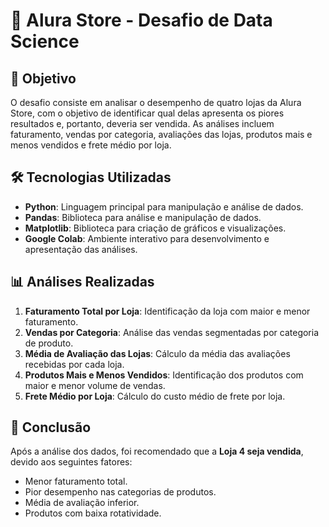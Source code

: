 # 🛒 Alura Store - Desafio de Data Science

## 📌 Objetivo

O desafio consiste em analisar o desempenho de quatro lojas da Alura Store, com o objetivo de identificar qual delas apresenta os piores resultados e, portanto, deveria ser vendida. As análises incluem faturamento, vendas por categoria, avaliações das lojas, produtos mais e menos vendidos e frete médio por loja.

## 🛠️ Tecnologias Utilizadas

- **Python**: Linguagem principal para manipulação e análise de dados.
- **Pandas**: Biblioteca para análise e manipulação de dados.
- **Matplotlib**: Biblioteca para criação de gráficos e visualizações.
- **Google Colab**: Ambiente interativo para desenvolvimento e apresentação das análises.

## 📊 Análises Realizadas

1. **Faturamento Total por Loja**: Identificação da loja com maior e menor faturamento.
2. **Vendas por Categoria**: Análise das vendas segmentadas por categoria de produto.
3. **Média de Avaliação das Lojas**: Cálculo da média das avaliações recebidas por cada loja.
4. **Produtos Mais e Menos Vendidos**: Identificação dos produtos com maior e menor volume de vendas.
5. **Frete Médio por Loja**: Cálculo do custo médio de frete por loja.

## 📍 Conclusão

Após a análise dos dados, foi recomendado que a **Loja 4 seja vendida**, devido aos seguintes fatores:

- Menor faturamento total.
- Pior desempenho nas categorias de produtos.
- Média de avaliação inferior.
- Produtos com baixa rotatividade.
